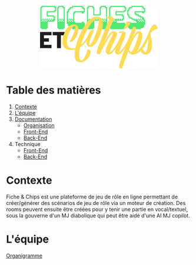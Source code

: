 <p align="center">
  <a href="https://github.com/Ganarok/fichesetchips/wiki" target="blank"><img src="./doc/design/logo/Fichier 4@4x.png" width="320" alt="F&C Logo" /></a> <br>
</p>

Table des matières
===
1. [Contexte](#contexte)
2. [L'équipe](#léquipe)
3. [Documentation](https://github.com/Ganarok/fichesetchips/wiki)
    + [Organisation](https://github.com/Ganarok/fichesetchips/wiki/Gitflow-&-Environnements)
    + [Front-End](https://github.com/Ganarok/fichesetchips/wiki/Documentation-Front-End)
    + [Back-End](https://github.com/Ganarok/fichesetchips/wiki/Documentation-Back-End)
4. Technique
    + [Front-End](./front)
    + [Back-End](./backnest)

Contexte
===
Fiche & Chips est une plateforme de jeu de rôle en ligne permettant de créer/générer des scénarios de jeu de rôle via un moteur de création. Des rooms peuvent ensuite être créées pour y tenir une partie en vocal/textuel, sous la gouverne d'un MJ diabolique qui peut être aidé d'une AI MJ copilot.

L'équipe
===
[Organigramme](https://github.com/Ganarok/fichesetchips/wiki/Organigramme)





